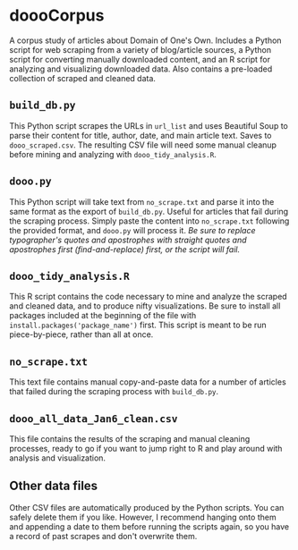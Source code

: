 # doooCorpus
A corpus study of articles about Domain of One's Own. Includes a Python script for web scraping from a variety of blog/article sources, a Python script for converting manually downloaded content, and an R script for analyzing and visualizing downloaded data. Also contains a pre-loaded collection of scraped and cleaned data.

## `build_db.py`

This Python script scrapes the URLs in `url_list` and uses Beautiful Soup to parse their content for title, author, date, and main article text. Saves to `dooo_scraped.csv`. The resulting CSV file will need some manual cleanup before mining and analyzing with `dooo_tidy_analysis.R`.

## `dooo.py`

This Python script will take text from `no_scrape.txt` and parse it into the same format as the export of `build_db.py`. Useful for articles that fail during the scraping process. Simply paste the content into `no_scrape.txt` following the provided format, and `dooo.py` will process it. *Be sure to replace typographer's quotes and apostrophes with straight quotes and apostrophes first (find-and-replace) first, or the script will fail.*

## `dooo_tidy_analysis.R`

This R script contains the code necessary to mine and analyze the scraped and cleaned data, and to produce nifty visualizations. Be sure to install all packages included at the beginning of the file with `install.packages('package_name')` first. This script is meant to be run piece-by-piece, rather than all at once.

## `no_scrape.txt`

This text file contains manual copy-and-paste data for a number of articles that failed during the scraping process with `build_db.py`. 

## `dooo_all_data_Jan6_clean.csv`

This file contains the results of the scraping and manual cleaning processes, ready to go if you want to jump right to R and play around with analysis and visualization.

## Other data files

Other CSV files are automatically produced by the Python scripts. You can safely delete them if you like. However, I recommend hanging onto them and appending a date to them before running the scripts again, so you have a record of past scrapes and don't overwrite them.